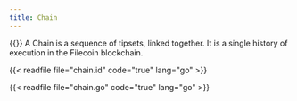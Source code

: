 ```yaml
---
title: Chain
---
```


{{<label chain>}}
A Chain is a sequence of tipsets, linked together. It is a single history of execution in the Filecoin blockchain. 

{{< readfile file="chain.id" code="true" lang="go" >}}

{{< readfile file="chain.go" code="true" lang="go" >}}

